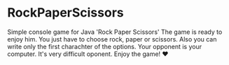 # RockPaperScissors
Simple console game for Java 'Rock Paper Scissors'
The game is ready to enjoy him.
You just have to choose rock, paper or scissors. Also you can write only the first charachter of the options.
Your opponent is your computer. It's very difficult oponent. Enjoy the game! ♥  
